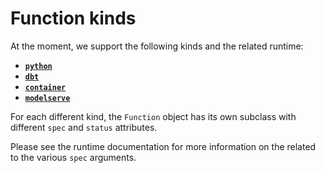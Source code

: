 # Function kinds

At the moment, we support the following kinds and the related runtime:

- [**`python`**](../../runtimes/python/3-entities.md#function)
- [**`dbt`**](../../runtimes/dbt.md)
- [**`container`**](../../runtimes/container.md)
- [**`modelserve`**](../../runtimes/modelserve.md)

For each different kind, the `Function` object has its own subclass with different `spec` and `status` attributes.

Please see the runtime documentation for more information on the related to the various `spec` arguments.
